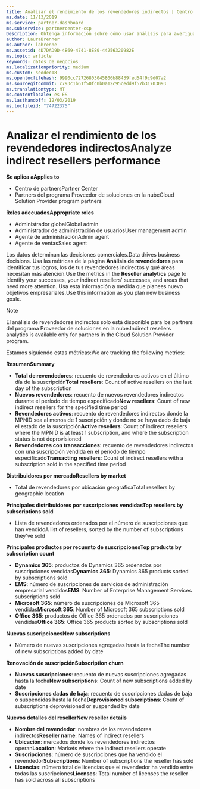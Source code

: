 ```yaml
---
title: Analizar el rendimiento de los revendedores indirectos | Centro de partners
ms.date: 11/13/2019
ms.service: partner-dashboard
ms.subservice: partnercenter-csp
Description: Obtenga información sobre cómo usar análisis para averiguar cómo están haciendo los revendedores indirectos, sus éxitos y áreas que puedan necesitar más atención.
author: LauraBrenner
ms.author: labrenne
ms.assetid: 4D7DAD9D-4B69-4741-8E80-44256320982E
ms.topic: article
keywords: datos de negocios
ms.localizationpriority: medium
ms.custom: seodec18
ms.openlocfilehash: 9990cc72726803045806b88439fed54f9c9d07a2
ms.sourcegitcommit: c793c1b61f50fc0b0a12c95cedd9f57b31703093
ms.translationtype: MT
ms.contentlocale: es-ES
ms.lasthandoff: 12/03/2019
ms.locfileid: "74722375"
---
```

# <a name="analyze-indirect-resellers-performance"></a><span data-ttu-id="63698-104">Analizar el rendimiento de los revendedores indirectos</span><span class="sxs-lookup"><span data-stu-id="63698-104">Analyze indirect resellers performance</span></span> 

<span data-ttu-id="63698-105">**Se aplica a**</span><span class="sxs-lookup"><span data-stu-id="63698-105">**Applies to**</span></span>

- <span data-ttu-id="63698-106">Centro de partners</span><span class="sxs-lookup"><span data-stu-id="63698-106">Partner Center</span></span>
- <span data-ttu-id="63698-107">Partners del programa Proveedor de soluciones en la nube</span><span class="sxs-lookup"><span data-stu-id="63698-107">Cloud Solution Provider program partners</span></span>

<span data-ttu-id="63698-108">**Roles adecuados**</span><span class="sxs-lookup"><span data-stu-id="63698-108">**Appropriate roles**</span></span>

- <span data-ttu-id="63698-109">Administrador global</span><span class="sxs-lookup"><span data-stu-id="63698-109">Global admin</span></span>
- <span data-ttu-id="63698-110">Administrador de administración de usuarios</span><span class="sxs-lookup"><span data-stu-id="63698-110">User management admin</span></span>
- <span data-ttu-id="63698-111">Agente de administración</span><span class="sxs-lookup"><span data-stu-id="63698-111">Admin agent</span></span>
- <span data-ttu-id="63698-112">Agente de ventas</span><span class="sxs-lookup"><span data-stu-id="63698-112">Sales agent</span></span>

<span data-ttu-id="63698-113">Los datos determinan las decisiones comerciales.</span><span class="sxs-lookup"><span data-stu-id="63698-113">Data drives business decisions.</span></span> <span data-ttu-id="63698-114">Usa las métricas de la página **Análisis de revendedores** para identificar tus logros, los de tus revendedores indirectos y qué áreas necesitan más atención.</span><span class="sxs-lookup"><span data-stu-id="63698-114">Use the metrics in the **Reseller analytics** page to identify your successes, your indirect resellers' successes, and areas that need more attention.</span></span> <span data-ttu-id="63698-115">Usa esta información a medida que planees nuevo objetivos empresariales.</span><span class="sxs-lookup"><span data-stu-id="63698-115">Use this information as you plan new business goals.</span></span>

> [!NOTE]
> <span data-ttu-id="63698-116">El análisis de revendedores indirectos solo está disponible para los partners del programa Proveedor de soluciones en la nube.</span><span class="sxs-lookup"><span data-stu-id="63698-116">Indirect resellers analytics is available only for partners in the Cloud Solution Provider program.</span></span>

<span data-ttu-id="63698-117">Estamos siguiendo estas métricas:</span><span class="sxs-lookup"><span data-stu-id="63698-117">We are tracking the following metrics:</span></span>

<span data-ttu-id="63698-118">**Resumen**</span><span class="sxs-lookup"><span data-stu-id="63698-118">**Summary**</span></span>  
 - <span data-ttu-id="63698-119">**Total de revendedores**: recuento de revendedores activos en el último día de la suscripción</span><span class="sxs-lookup"><span data-stu-id="63698-119">**Total resellers**: Count of active resellers on the last day of the subscription</span></span>  
 - <span data-ttu-id="63698-120">**Nuevos revendedores**: recuento de nuevos revendedores indirectos durante el período de tiempo especificado</span><span class="sxs-lookup"><span data-stu-id="63698-120">**New resellers**: Count of new indirect resellers for the specified time period</span></span>  
 - <span data-ttu-id="63698-121">**Revendedores activos**: recuento de revendedores indirectos donde la MPNID sea al menos de 1 suscripción y donde no se haya dado de baja el estado de la suscripción</span><span class="sxs-lookup"><span data-stu-id="63698-121">**Active resellers**: Count of indirect resellers where the MPNID is at least 1 subscription, and where the subscription status is not deprovisioned</span></span>  
 - <span data-ttu-id="63698-122">**Revendedores con transacciones**: recuento de revendedores indirectos con una suscripción vendida en el período de tiempo especificado</span><span class="sxs-lookup"><span data-stu-id="63698-122">**Transacting resellers**: Count of indirect resellers with a subscription sold in the specified time period</span></span>  

<span data-ttu-id="63698-123">**Distribuidores por mercado**</span><span class="sxs-lookup"><span data-stu-id="63698-123">**Resellers by market**</span></span>  
 - <span data-ttu-id="63698-124">Total de revendedores por ubicación geográfica</span><span class="sxs-lookup"><span data-stu-id="63698-124">Total resellers by geographic location</span></span>  

<span data-ttu-id="63698-125">**Principales distribuidores por suscripciones vendidas**</span><span class="sxs-lookup"><span data-stu-id="63698-125">**Top resellers by subscriptions sold**</span></span>
 - <span data-ttu-id="63698-126">Lista de revendedores ordenados por el número de suscripciones que han vendido</span><span class="sxs-lookup"><span data-stu-id="63698-126">A list of resellers, sorted by the number of subscriptions they've sold</span></span>  

<span data-ttu-id="63698-127">**Principales productos por recuento de suscripciones**</span><span class="sxs-lookup"><span data-stu-id="63698-127">**Top products by subscription count**</span></span>  
 - <span data-ttu-id="63698-128">**Dynamics 365**: productos de Dynamics 365 ordenados por suscripciones vendidas</span><span class="sxs-lookup"><span data-stu-id="63698-128">**Dynamics 365**: Dynamics 365 products sorted by subscriptions sold</span></span>  
 - <span data-ttu-id="63698-129">**EMS**: número de suscripciones de servicios de administración empresarial vendidos</span><span class="sxs-lookup"><span data-stu-id="63698-129">**EMS**: Number of Enterprise Management Services subscriptions sold</span></span>  
 - <span data-ttu-id="63698-130">**Microsoft 365**: número de suscripciones de Microsoft 365 vendidas</span><span class="sxs-lookup"><span data-stu-id="63698-130">**Microsoft 365**: Number of Microsoft 365 subscriptions sold</span></span>  
 - <span data-ttu-id="63698-131">**Office 365**: productos de Office 365 ordenados por suscripciones vendidas</span><span class="sxs-lookup"><span data-stu-id="63698-131">**Office 365**: Office 365 products sorted by subscriptions sold</span></span>  

<span data-ttu-id="63698-132">**Nuevas suscripciones**</span><span class="sxs-lookup"><span data-stu-id="63698-132">**New subscriptions**</span></span>  
 - <span data-ttu-id="63698-133">Número de nuevas suscripciones agregadas hasta la fecha</span><span class="sxs-lookup"><span data-stu-id="63698-133">The number of new subscriptions added by date</span></span>  

<span data-ttu-id="63698-134">**Renovación de suscripción**</span><span class="sxs-lookup"><span data-stu-id="63698-134">**Subscription churn**</span></span>  
 - <span data-ttu-id="63698-135">**Nuevas suscripciones**: recuento de nuevas suscripciones agregadas hasta la fecha</span><span class="sxs-lookup"><span data-stu-id="63698-135">**New subscriptions**: Count of new subscriptions added by date</span></span>  
 - <span data-ttu-id="63698-136">**Suscripciones dadas de baja**: recuento de suscripciones dadas de baja o suspendidas hasta la fecha</span><span class="sxs-lookup"><span data-stu-id="63698-136">**Deprovisioned subscriptions**: Count of subscriptions deprovisioned or suspended by date</span></span>  

<span data-ttu-id="63698-137">**Nuevos detalles del reseller**</span><span class="sxs-lookup"><span data-stu-id="63698-137">**New reseller details**</span></span>  
 - <span data-ttu-id="63698-138">**Nombre del revendedor**: nombres de los revendedores indirectos</span><span class="sxs-lookup"><span data-stu-id="63698-138">**Reseller name**: Names of indirect resellers</span></span>  
 - <span data-ttu-id="63698-139">**Ubicación**: mercados donde los revendedores indirectos operan</span><span class="sxs-lookup"><span data-stu-id="63698-139">**Location**: Markets where the indirect resellers operate</span></span>  
 - <span data-ttu-id="63698-140">**Suscripciones**: número de suscripciones que ha vendido el revendedor</span><span class="sxs-lookup"><span data-stu-id="63698-140">**Subscriptions**: Number of subscriptions the reseller has sold</span></span>  
 - <span data-ttu-id="63698-141">**Licencias**: número total de licencias que el revendedor ha vendido entre todas las suscripciones</span><span class="sxs-lookup"><span data-stu-id="63698-141">**Licenses**: Total number of licenses the reseller has sold across all subscriptions</span></span>  
  
  